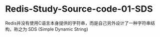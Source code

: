 # Redis-Study-Source-code-01-SDS

Redis并没有使用C语言本身提供的字符串，而是自己另外设计了一种字符串结构，称之为 SDS (Simple Dynamic String)

